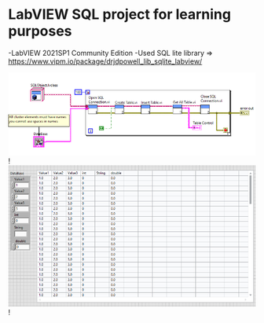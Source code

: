 # LabVIEW SQL project for learning purposes

-LabVIEW 2021SP1 Community Edition
-Used SQL lite library => https://www.vipm.io/package/drjdpowell_lib_sqlite_labview/

![](/Readme1.PNG)! ![](/Readme2.PNG)!
